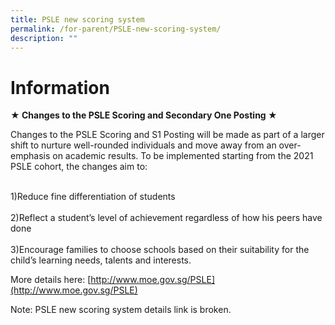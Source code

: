 ```yaml
---
title: PSLE new scoring system
permalink: /for-parent/PSLE-new-scoring-system/
description: ""
---
```

Information
=======================

**★ Changes to the PSLE Scoring and Secondary One Posting ★**

Changes to the PSLE Scoring and S1 Posting will be made as part of a larger shift to nurture well-rounded individuals and move away from an over-emphasis on academic results. To be implemented starting from the 2021 PSLE cohort, the changes aim to:

<br>1)Reduce fine differentiation of students  
<br>2)Reflect a student’s level of achievement regardless of how his peers have done  
<br>3)Encourage families to choose schools based on their suitability for the child’s learning needs, talents and interests.

  

More details here: [http://www.moe.gov.sg/PSLE](http://www.moe.gov.sg/PSLE)

Note: PSLE new scoring system details link is broken.